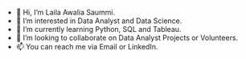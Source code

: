 - 👋 Hi, I’m Laila Awalia Saummi.
- 👀 I’m interested in Data Analyst and Data Science.
- 🌱 I’m currently learning Python, SQL and Tableau.
- 💞️ I’m looking to collaborate on Data Analyst Projects or Volunteers.
- 📫 You can reach me via Email or LinkedIn.

<!---
lailasaummi/lailasaummi is a ✨ special ✨ repository because its `README.md` (this file) appears on your GitHub profile.
You can click the Preview link to take a look at your changes.
--->
